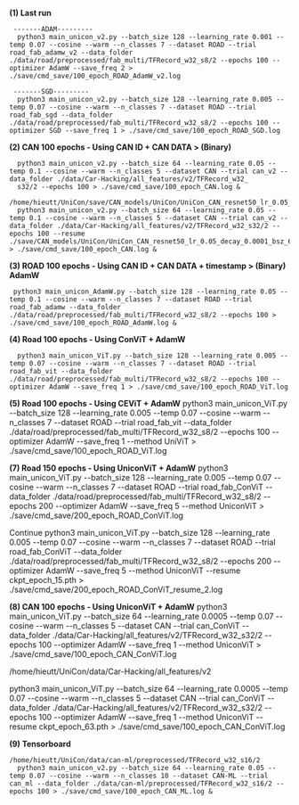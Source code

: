 **(1) Last run**
```
 -------ADAM---------
  python3 main_unicon_v2.py --batch_size 128 --learning_rate 0.001 --temp 0.07 --cosine --warm --n_classes 7 --dataset ROAD --trial road_fab_adamw_v2 --data_folder ./data/road/preprocessed/fab_multi/TFRecord_w32_s8/2 --epochs 100 --optimizer AdamW --save_freq 2 > ./save/cmd_save/100_epoch_ROAD_AdamW_v2.log
  
 -------SGD---------
  python3 main_unicon_v2.py --batch_size 128 --learning_rate 0.005 --temp 0.07 --cosine --warm --n_classes 7 --dataset ROAD --trial road_fab_sgd --data_folder ./data/road/preprocessed/fab_multi/TFRecord_w32_s8/2 --epochs 100 --optimizer SGD --save_freq 1 > ./save/cmd_save/100_epoch_ROAD_SGD.log
```

**(2) CAN 100 epochs - Using CAN ID + CAN DATA > (Binary)**
```
  python3 main_unicon_v2.py --batch_size 64 --learning_rate 0.05 --temp 0.1 --cosine --warm --n_classes 5 --dataset CAN --trial can_v2 --data_folder ./data/Car-Hacking/all_features/v2/TFRecord_w32_
  s32/2 --epochs 100 > ./save/cmd_save/100_epoch_CAN.log &

/home/hieutt/UniCon/save/CAN_models/UniCon/UniCon_CAN_resnet50_lr_0.05_decay_0.0001_bsz_64_temp_0.1_mixup_lambda_0.5_trial_can_v2_101424_160529_cosine_warm/ckpt_epoch_20.pth
  python3 main_unicon_v2.py --batch_size 64 --learning_rate 0.05 --temp 0.1 --cosine --warm --n_classes 5 --dataset CAN --trial can_v2 --data_folder ./data/Car-Hacking/all_features/v2/TFRecord_w32_s32/2 --epochs 100 --resume ./save/CAN_models/UniCon/UniCon_CAN_resnet50_lr_0.05_decay_0.0001_bsz_64_temp_0.1_mixup_lambda_0.5_trial_can_v2_101424_160529_cosine_warm/ckpt_epoch_20.pth > ./save/cmd_save/100_epoch_CAN.log &
```
**(3) ROAD 100 epochs - Using CAN ID + CAN DATA + timestamp > (Binary) AdamW**
```
 python3 main_unicon_AdamW.py --batch_size 128 --learning_rate 0.05 --temp 0.1 --cosine --warm --n_classes 7 --dataset ROAD --trial road_fab_adamw --data_folder ./data/road/preprocessed/fab_multi/TFRecord_w32_s8/2 --epochs 100 > ./save/cmd_save/100_epoch_ROAD_AdamW.log &
```


**(4) Road 100 epochs - Using ConViT + AdamW**
```
  python3 main_unicon_ViT.py --batch_size 128 --learning_rate 0.005 --temp 0.07 --cosine --warm --n_classes 7 --dataset ROAD --trial road_fab_vit --data_folder ./data/road/preprocessed/fab_multi/TFRecord_w32_s8/2 --epochs 100 --optimizer AdamW --save_freq 1 > ./save/cmd_save/100_epoch_ROAD_ViT.log
```
**(5) Road 100 epochs - Using CEViT + AdamW**
 python3 main_unicon_ViT.py --batch_size 128 --learning_rate 0.005 --temp 0.07 --cosine --warm --n_classes 7 --dataset ROAD --trial road_fab_vit --data_folder ./data/road/preprocessed/fab_multi/TFRecord_w32_s8/2 --epochs 100 --optimizer AdamW --save_freq 1 --method UniViT > ./save/cmd_save/100_epoch_ROAD_ViT.log


**(7) Road 150 epochs - Using UniconViT + AdamW**
 python3 main_unicon_ViT.py --batch_size 128 --learning_rate 0.005 --temp 0.07 --cosine --warm --n_classes 7 --dataset ROAD --trial road_fab_ConViT --data_folder ./data/road/preprocessed/fab_multi/TFRecord_w32_s8/2 --epochs 200 --optimizer AdamW --save_freq 5 --method UniconViT > ./save/cmd_save/200_epoch_ROAD_ConViT.log

Continue
 python3 main_unicon_ViT.py --batch_size 128 --learning_rate 0.005 --temp 0.07 --cosine --warm --n_classes 7 --dataset ROAD --trial road_fab_ConViT --data_folder ./data/road/preprocessed/fab_multi/TFRecord_w32_s8/2 --epochs 200 --optimizer AdamW --save_freq 5 --method UniconViT --resume ckpt_epoch_15.pth > ./save/cmd_save/200_epoch_ROAD_ConViT_resume_2.log
 
 **(8) CAN 100 epochs - Using UniconViT + AdamW**
 python3 main_unicon_ViT.py --batch_size 64 --learning_rate 0.0005 --temp 0.07 --cosine --warm --n_classes 5 --dataset CAN --trial can_ConViT --data_folder ./data/Car-Hacking/all_features/v2/TFRecord_w32_s32/2 --epochs 100 --optimizer AdamW --save_freq 1 --method UniconViT > ./save/cmd_save/100_epoch_CAN_ConViT.log

/home/hieutt/UniCon/data/Car-Hacking/all_features/v2

 python3 main_unicon_ViT.py --batch_size 64 --learning_rate 0.0005 --temp 0.07 --cosine --warm --n_classes 5 --dataset CAN --trial can_ConViT --data_folder ./data/Car-Hacking/all_features/v2/TFRecord_w32_s32/2 --epochs 100 --optimizer AdamW --save_freq 1 --method UniconViT --resume ckpt_epoch_63.pth > ./save/cmd_save/100_epoch_CAN_ConViT.log

**(9) Tensorboard**
```
/home/hieutt/UniCon/data/can-ml/preprocessed/TFRecord_w32_s16/2
  python3 main_unicon_v2.py --batch_size 64 --learning_rate 0.05 --temp 0.07 --cosine --warm --n_classes 10 --dataset CAN-ML --trial can_ml --data_folder ./data/can-ml/preprocessed/TFRecord_w32_s16/2 --epochs 100 > ./save/cmd_save/100_epoch_CAN_ML.log &
```